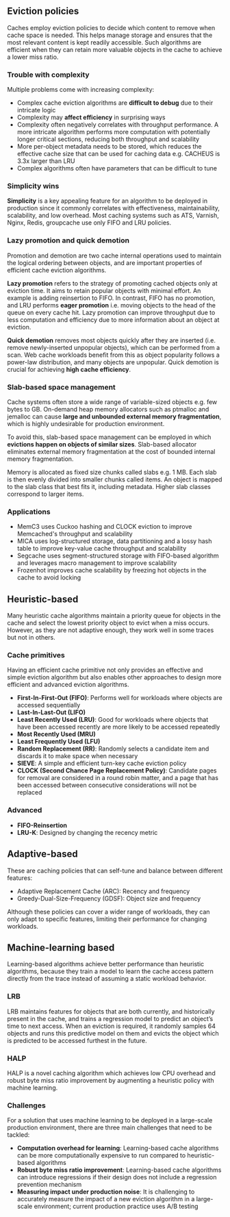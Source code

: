 ## Eviction policies

Caches employ eviction policies to decide which content to remove when cache space is needed. This helps manage storage and ensures that the most relevant content is kept readily accessible. Such algorithms are efficient when they can retain more valuable objects in the cache to achieve a lower miss ratio.

### Trouble with complexity

Multiple problems come with increasing complexity:

- Complex cache eviction algorithms are **difficult to debug** due to their intricate logic
- Complexity may **affect efficiency** in surprising ways
- Complexity often negatively correlates with throughput performance. A more intricate algorithm performs more computation with potentially longer critical sections, reducing both throughput and scalability
- More per-object metadata needs to be stored, which reduces the effective cache size that can be used for caching data e.g. CACHEUS is 3.3x larger than LRU
- Complex algorithms often have parameters that can be difficult to tune

### Simplicity wins

**Simplicity** is a key appealing feature for an algorithm to be deployed in production since it commonly correlates with effectiveness, maintainability, scalability, and low overhead. Most caching systems such as ATS, Varnish, Nginx, Redis, groupcache use only FIFO and LRU policies.

### Lazy promotion and quick demotion

Promotion and demotion are two cache internal operations used to maintain the logical ordering between objects, and are important properties of efficient cache eviction algorithms.

**Lazy promotion** refers to the strategy of promoting cached objects only at eviction time. It aims to retain popular objects with minimal effort. An example is adding reinsertion to FIFO. In contrast, FIFO has no promotion, and LRU performs **eager promotion** i.e. moving objects to the head of the queue on every cache hit. Lazy promotion can improve throughput due to less computation and efficiency due to more information about an object at eviction.

**Quick demotion** removes most objects quickly after they are inserted (i.e. remove newly-inserted unpopular objects), which can be performed from a scan. Web cache workloads benefit from this as object popularity follows a power-law distribution, and many objects are unpopular. Quick demotion is crucial for achieving **high cache efficiency**.

### Slab-based space management

Cache systems often store a wide range of variable-sized objects e.g. few bytes to GB. On-demand heap memory allocators such as ptmalloc and jemalloc can cause **large and unbounded external memory fragmentation**, which is highly undesirable for production environment.

To avoid this, slab-based space management can be employed in which **evictions happen on objects of similar sizes**. Slab-based allocator eliminates external memory fragmentation at the cost of bounded internal memory fragmentation.

Memory is allocated as fixed size chunks called slabs e.g. 1 MB. Each slab is then evenly divided into smaller chunks called items. An object is mapped to the slab class that best fits it, including metadata. Higher slab classes correspond to larger items.

### Applications

- MemC3 uses Cuckoo hashing and CLOCK eviction to improve Memcached's throughput and scalability
- MICA uses log-structured storage, data partitioning and a lossy hash table to improve key-value cache throughput and scalability
- Segcache uses segment-structured storage with FIFO-based algorithm and leverages macro management to improve scalability
- Frozenhot improves cache scalability by freezing hot objects in the cache to avoid locking

## Heuristic-based

Many heuristic cache algorithms maintain a priority queue for objects in the cache and select the lowest priority object to evict when a miss occurs. However, as they are not adaptive enough, they work well in some traces but not in others.

### Cache primitives

Having an efficient cache primitive not only provides an effective and simple eviction algorithm but also enables other approaches to design more efficient and advanced eviction algorithms.

- **First-In-First-Out (FIFO)**: Performs well for workloads where objects are accessed sequentially
- **Last-In-Last-Out (LIFO)**
- **Least Recently Used (LRU)**: Good for workloads where objects that have been accessed recently are more likely to be accessed repeatedly
- **Most Recently Used (MRU)**
- **Least Frequently Used (LFU)**
- **Random Replacement (RR)**: Randomly selects a candidate item and discards it to make space when necessary
- **SIEVE**: A simple and efficient turn-key cache eviction policy
- **CLOCK (Second Chance Page Replacement Policy)**: Candidate pages for removal are considered in a round robin matter, and a page that has been accessed between consecutive considerations will not be replaced

### Advanced

- **FIFO-Reinsertion**
- **LRU-K**: Designed by changing the recency metric

## Adaptive-based

These are caching policies that can self-tune and balance between different features:

- Adaptive Replacement Cache (ARC): Recency and frequency
- Greedy-Dual-Size-Frequency (GDSF): Object size and frequency

Although these policies can cover a wider range of workloads, they can only adapt to specific features, limiting their performance for changing workloads.

## Machine-learning based

Learning-based algorithms achieve better performance than heuristic algorithms, because they train a model to learn the cache access pattern directly from the trace instead of assuming a static workload behavior.

### LRB

LRB maintains features for objects that are both currently, and historically present in the cache, and trains a regression model to predict an object’s time to next access. When an eviction is required, it randomly samples 64 objects and runs this predictive model on them and evicts the object which is predicted to be accessed furthest in the future.

### HALP

HALP is a novel caching algorithm which achieves low CPU overhead and robust byte miss ratio improvement by augmenting a heuristic policy with machine learning.

### Challenges

For a solution that uses machine learning to be deployed in a large-scale production environment, there are three main challenges that need to be tackled:

- **Computation overhead for learning**: Learning-based cache algorithms can be more computationally expensive to run compared to heuristic-based algorithms
- **Robust byte miss ratio improvement**: Learning-based cache algorithms can introduce regressions if their design does not include a regression prevention mechanism
- **Measuring impact under production noise**: It is challenging to accurately measure the impact of a new eviction algorithm in a large-scale environment; current production practice uses A/B testing
